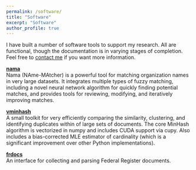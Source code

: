 ```yaml
---
permalink: /software/
title: "Software"
excerpt: "Software"
author_profile: true
---
```


I have built a number of software tools to support my research. All are functional, though the documentation is in varying stages of completion. Feel free to [contact me](mailto:bradhackinen@gmail.com) if you want more information.

**[nama](https://github.com/bradhackinen/nama)**\
Nama (NAme-MAtcher) is a powerful tool for matching organization names in very large datasets. It integrates multiple types of fuzzy matching, including a novel neural network algorithm for quickly finding potential matches, and provides tools for reviewing, modifying, and iteratively improving matches.

**[vminhash](https://github.com/bradhackinen/vminhash)**\
A small toolkit for very efficiently comparing the similarity, clustering, and identifying duplicates within of large sets of documents. The core MinHash algorithm is vectorized in numpy and includes CUDA support via cupy. Also includes a bias-corrected MLE estimator of cardinality (which is a significant improvement over other Python implementations).

**[frdocs](https://github.com/bradhackinen/frdocs)**\
An interface for collecting and parsing Federal Register documents.
